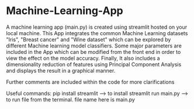 # Machine-Learning-App
A machine learning app (main.py) is created using streamlit hosted on your local machine. 
This App integrates the common Machine Learning datasets "Iris", "Breast cancer" and "Wine dataset" which can be explored by different Machine learning model classifiers. Some major parameters are included in the App which can be modified from the front end in order to view the effect on the model accuracy.
Finally, It also includes a dimensionality reduction of features using Principal Component Analysis and displays the result in a graphical manner.

Further comments are included within the code for more clarifications

Useful commands:
pip install streamlit --> to install
streamlit run main.py --> to run file from the terminal. file name here is main.py
